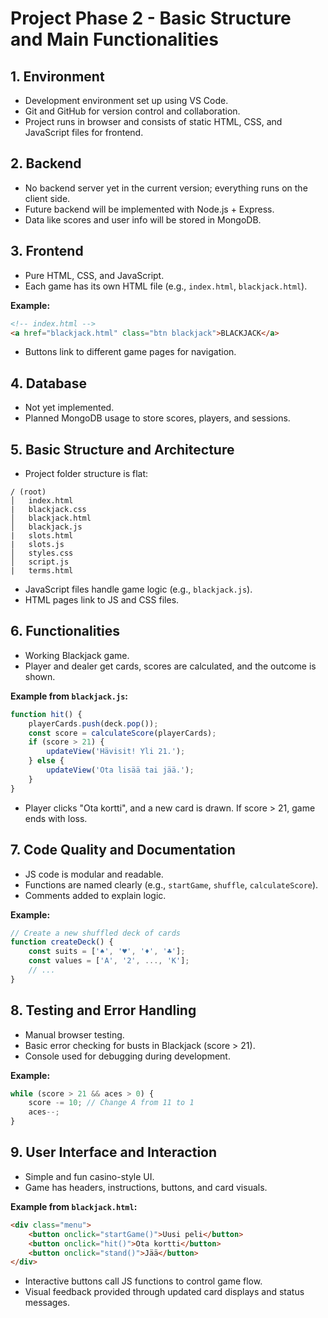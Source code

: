# Project Phase 2 - Basic Structure and Main Functionalities

## 1. Environment
- Development environment set up using VS Code.
- Git and GitHub for version control and collaboration.
- Project runs in browser and consists of static HTML, CSS, and JavaScript files for frontend.

## 2. Backend
- No backend server yet in the current version; everything runs on the client side.
- Future backend will be implemented with Node.js + Express.
- Data like scores and user info will be stored in MongoDB.

## 3. Frontend
- Pure HTML, CSS, and JavaScript.
- Each game has its own HTML file (e.g., `index.html`, `blackjack.html`).

**Example:**
```html
<!-- index.html -->
<a href="blackjack.html" class="btn blackjack">BLACKJACK</a>
```

- Buttons link to different game pages for navigation.

## 4. Database
- Not yet implemented.
- Planned MongoDB usage to store scores, players, and sessions.

## 5. Basic Structure and Architecture
- Project folder structure is flat:
```
/ (root)
│   index.html
|   blackjack.css
│   blackjack.html
│   blackjack.js
|   slots.html
|   slots.js
│   styles.css
│   script.js
|   terms.html
```
- JavaScript files handle game logic (e.g., `blackjack.js`).
- HTML pages link to JS and CSS files.

## 6. Functionalities
- Working Blackjack game.
- Player and dealer get cards, scores are calculated, and the outcome is shown.

**Example from `blackjack.js`:**
```javascript
function hit() {
    playerCards.push(deck.pop());
    const score = calculateScore(playerCards);
    if (score > 21) {
        updateView('Hävisit! Yli 21.');
    } else {
        updateView('Ota lisää tai jää.');
    }
}
```
- Player clicks "Ota kortti", and a new card is drawn. If score > 21, game ends with loss.

## 7. Code Quality and Documentation
- JS code is modular and readable.
- Functions are named clearly (e.g., `startGame`, `shuffle`, `calculateScore`).
- Comments added to explain logic.

**Example:**
```javascript
// Create a new shuffled deck of cards
function createDeck() {
    const suits = ['♠', '♥', '♦', '♣'];
    const values = ['A', '2', ..., 'K'];
    // ...
}
```

## 8. Testing and Error Handling
- Manual browser testing.
- Basic error checking for busts in Blackjack (score > 21).
- Console used for debugging during development.

**Example:**
```javascript
while (score > 21 && aces > 0) {
    score -= 10; // Change A from 11 to 1
    aces--;
}
```

## 9. User Interface and Interaction
- Simple and fun casino-style UI.
- Game has headers, instructions, buttons, and card visuals.

**Example from `blackjack.html`:**
```html
<div class="menu">
    <button onclick="startGame()">Uusi peli</button>
    <button onclick="hit()">Ota kortti</button>
    <button onclick="stand()">Jää</button>
</div>
```
- Interactive buttons call JS functions to control game flow.
- Visual feedback provided through updated card displays and status messages.

